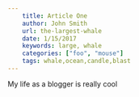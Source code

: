 ```yaml
---
    title: Article One
    author: John Smith
    url: the-largest-whale
    date: 1/15/2017
    keywords: large, whale
    categories: ["foo", "mouse"]
    tags: whale,ocean,candle,blast
---
```


My life as a blogger is really cool